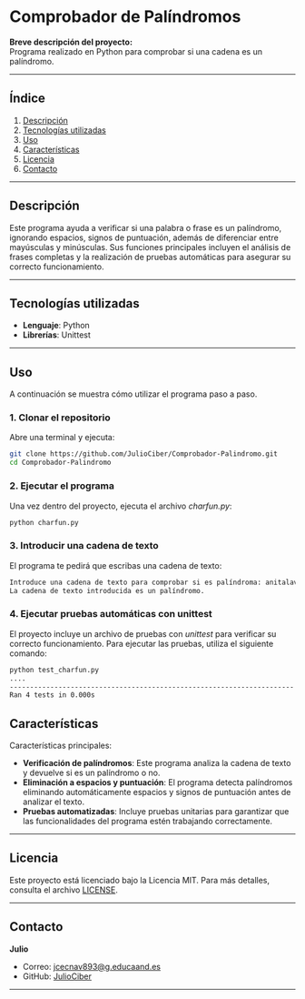 # Comprobador de Palíndromos

**Breve descripción del proyecto:**  
Programa realizado en Python para comprobar si una cadena es un palíndromo.  

---

## Índice

1. [Descripción](#descripción)
2. [Tecnologías utilizadas](#tecnologías-utilizadas)
3. [Uso](#uso)
4. [Características](#características)
5. [Licencia](#licencia)
6. [Contacto](#contacto)

---

## Descripción

Este programa ayuda a verificar si una palabra o frase es un palíndromo, ignorando espacios, signos de puntuación, además de diferenciar entre mayúsculas y minúsculas. Sus funciones principales incluyen el análisis de frases completas y la realización de pruebas automáticas para asegurar su correcto funcionamiento.

---
## Tecnologías utilizadas

- **Lenguaje**: Python
- **Librerías**: Unittest

---

## Uso

A continuación se muestra cómo utilizar el programa paso a paso.
### 1. Clonar el repositorio

Abre una terminal y ejecuta:

```bash
git clone https://github.com/JulioCiber/Comprobador-Palindromo.git
cd Comprobador-Palindromo
```
### 2. Ejecutar el programa
Una vez dentro del proyecto, ejecuta el archivo *charfun.py*:
```bash
python charfun.py
```

### 3. Introducir una cadena de texto
El programa te pedirá que escribas una cadena de texto:
```bash
Introduce una cadena de texto para comprobar si es palíndroma: anitalavalatina
La cadena de texto introducida es un palíndromo.
```
### 4. Ejecutar pruebas automáticas con unittest
El proyecto incluye un archivo de pruebas con *unittest* para verificar su correcto funcionamiento. Para ejecutar las pruebas, utiliza el siguiente comando:
```bash
python test_charfun.py
....
----------------------------------------------------------------------
Ran 4 tests in 0.000s
```

## Características

Características principales:
-  **Verificación de palíndromos**: Este programa analiza la cadena de texto y devuelve si es un palíndromo o no.
-  **Eliminación a espacios y puntuación**: El programa detecta palíndromos eliminando automáticamente espacios y signos de puntuación antes de analizar el texto.
-  **Pruebas automatizadas**: Incluye pruebas unitarias para garantizar que las funcionalidades del programa estén trabajando correctamente.

---

## Licencia

Este proyecto está licenciado bajo la Licencia MIT. Para más detalles, consulta el archivo [LICENSE](LICENSE).


---

## Contacto

**Julio**  
- Correo: [jcecnav893@g.educaand.es](mailto:jcecnav893@g.educaand.es)   
- GitHub: [JulioCiber](https://github.com/JulioCiber)

---


